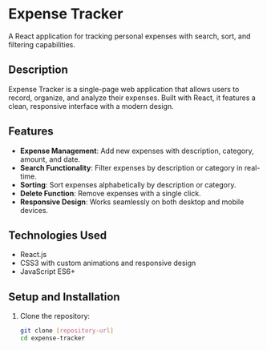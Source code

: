 # Expense Tracker

A React application for tracking personal expenses with search, sort, and filtering capabilities.

## Description

Expense Tracker is a single-page web application that allows users to record, organize, and analyze their expenses. Built with React, it features a clean, responsive interface with a modern design.

## Features

- **Expense Management**: Add new expenses with description, category, amount, and date.
- **Search Functionality**: Filter expenses by description or category in real-time.
- **Sorting**: Sort expenses alphabetically by description or category.
- **Delete Function**: Remove expenses with a single click.
- **Responsive Design**: Works seamlessly on both desktop and mobile devices.

## Technologies Used

- React.js
- CSS3 with custom animations and responsive design
- JavaScript ES6+

## Setup and Installation

1. Clone the repository:
   ```bash
   git clone [repository-url]
   cd expense-tracker
